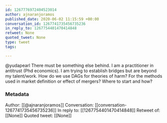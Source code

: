 ```yaml
---
id: 1267776972404523014
author: ajnaranjoramos
published_date: 2020-06-02 11:15:59 +00:00
conversation_id: 1267741735456735236
in_reply_to: 1267754401470414848
retweet: None
quoted_tweet: None
type: tweet
tags:

---
```


@yudapearl There must be something else behind. I am a practitioner in antitrust (Phd economics). I am trying to establish bridges but are beyond my talent/work. How do we use DAGs for theories of harm? For the methods used in market definition or effect of mergers? Where to start and how?

### Metadata

Author: [[@ajnaranjoramos]]
Conversation: [[conversation-1267741735456735236]]
In reply to: [[1267754401470414848]]
Retweet of: [[None]]
Quoted tweet: [[None]]
